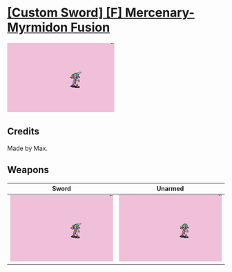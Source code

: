 # [\[Custom Sword\] \[F\] Mercenary-Myrmidon Fusion](./)

<img src="./1.%20Sword/Sword_000.png" alt="[Custom Sword] [F] Mercenary-Myrmidon Fusion standing" />

## Credits

Made by Max.

## Weapons


|Sword |Unarmed |
|  :---: | :---: |
| <img alt="Sword animation" src="./1.%20Sword/Sword.gif" /> | <img alt="Unarmed animation" src="./8.%20Unarmed/Unarmed.gif" /> |
